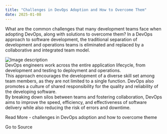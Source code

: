 ```yaml
---
title: "Challenges in DevOps Adoption and How to Overcome Them"
date: 2025-01-08
---
```


What are the common challenges that many development teams face when adopting DevOps, along with solutions to overcome them? In a DevOps approach to software development, the traditional separation of development and operations teams is eliminated and replaced by a collaborative and integrated team model.

![Image description](https://media2.dev.to/dynamic/image/width=800%2Cheight=%2Cfit=scale-down%2Cgravity=auto%2Cformat=auto/https%3A%2F%2Fdev-to-uploads.s3.amazonaws.com%2Fuploads%2Farticles%2Fd0x9hzohtc0c77nfzrhk.jpg)  
DevOps engineers work across the entire application lifecycle, from development and testing to deployment and operations.  
This approach encourages the development of a diverse skill set among team members, as they are not limited to a single function. DevOps also promotes a culture of shared responsibility for the quality and reliability of the developing software.  
By breaking down silos between teams and fostering collaboration, DevOps aims to improve the speed, efficiency, and effectiveness of software delivery while also reducing the risk of errors and downtime.

Read More - challenges in DevOps adoption and how to overcome theme

Go to Source
